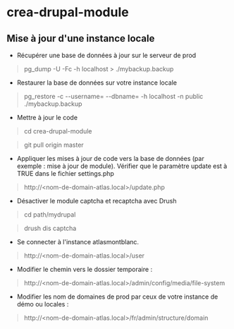 # crea-drupal-module

## Mise à jour d'une instance locale
- Récupérer une base de données à jour sur le serveur de prod
> pg_dump -U <myuser> -Fc -h localhost <mydatabase> > ./mybackup.backup

- Restaurer la base de données sur votre instance locale
> pg_restore -c --username=<myuser> --dbname=<mydatabase> -h localhost -n public ./mybackup.backup

- Mettre à jour le code
> cd crea-drupal-module

> git pull origin master

- Appliquer les mises à jour de code vers la base de données (par exemple : mise à jour de module).
Vérifier que le paramètre update est à TRUE dans le fichier settings.php
> http://<nom-de-domain-atlas.local>/update.php

- Désactiver le module captcha et recaptcha avec Drush
> cd path/mydrupal

> drush dis captcha

- Se connecter à l'instance atlasmontblanc. 
> http://<nom-de-domain-atlas.local>/user

- Modifier le chemin vers le dossier temporaire :
> http://<nom-de-domain-atlas.local>/admin/config/media/file-system

- Modifier les nom de domaines de prod par ceux de votre instance de démo ou locales :  
> http://<nom-de-domain-atlas.local>/fr/admin/structure/domain
